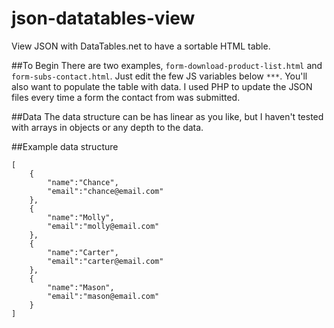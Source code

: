 # json-datatables-view
View JSON with DataTables.net to have a sortable HTML table.

##To Begin
There are two examples, `form-download-product-list.html` and `form-subs-contact.html`. Just edit the few JS variables below `***`. You'll also want to populate the table with data. I used PHP to update the JSON files every time a form the contact from was submitted.

##Data
The data structure can be has linear as you like, but I haven't tested with arrays in objects or any depth to the data.

##Example data structure
```
[
	{
		"name":"Chance",
		"email":"chance@email.com"
	},
	{
		"name":"Molly",
		"email":"molly@email.com"
	},
	{
		"name":"Carter",
		"email":"carter@email.com"
	},
	{
		"name":"Mason",
		"email":"mason@email.com"
	}
]
```